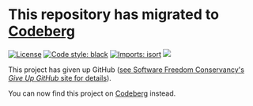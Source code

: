 # This repository has migrated to [Codeberg](https://codeberg.org/raja-grewal/stooq-commodities)

[![License](https://img.shields.io/badge/License-MIT-green)](https://github.com/raja-grewal/stooq-commodities/blob/master/LICENSE)
[![Code style: black](https://img.shields.io/badge/code%20style-black-000000.svg)](https://github.com/psf/black)
[![Imports: isort](https://img.shields.io/badge/%20imports-isort-%231674b1?style=flat&labelColor=ef8336)](https://pycqa.github.io/isort/)
[![](https://img.shields.io/github/last-commit/raja-grewal/stooq-commodities.svg)](https://github.com/raja-grewal/stooq-commodities/commits/master)

This project has given up GitHub ([see Software Freedom Conservancy's *Give Up  GitHub* site for details](https://GiveUpGitHub.org)).

You can now find this project on [Codeberg](https://codeberg.org/raja-grewal/stooq-commodities) instead.
